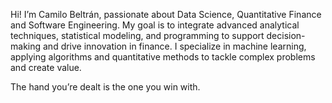 Hi! I’m Camilo Beltrán, passionate about Data Science, Quantitative Finance and Software Engineering. My goal is to integrate advanced analytical techniques, statistical modeling, and programming to support decision-making and drive innovation in finance. I specialize in machine learning, applying algorithms and quantitative methods to tackle complex problems and create value.

The hand you’re dealt is the one you win with.
